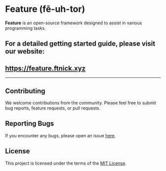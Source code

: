 # Feature (fē-uh-tor)

**Feature** is an open-source framework designed to assist in various programming tasks.

## For a detailed getting started guide, please visit our website:  
## https://feature.ftnick.xyz

---

## Contributing
We welcome contributions from the community. Please feel free to submit bug reports, feature requests, or pull requests.

## Reporting Bugs
If you encounter any bugs, please open an issue [here](https://github.com/ftnick/feature/issues).

## License
This project is licensed under the terms of the [MIT License](LICENSE.md).
